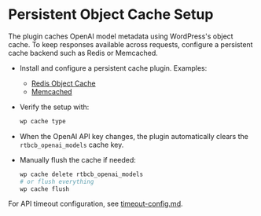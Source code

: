 # Persistent Object Cache Setup

The plugin caches OpenAI model metadata using WordPress's object cache.
To keep responses available across requests, configure a persistent cache
backend such as Redis or Memcached.

- Install and configure a persistent cache plugin. Examples:
    - [Redis Object Cache](https://github.com/rhubarbgroup/redis-cache)
    - [Memcached](https://github.com/php-memcached-dev/php-memcached)
- Verify the setup with:

    ```bash
    wp cache type
    ```

- When the OpenAI API key changes, the plugin automatically clears the
  `rtbcb_openai_models` cache key.
- Manually flush the cache if needed:

    ```bash
    wp cache delete rtbcb_openai_models
    # or flush everything
    wp cache flush
    ```

For API timeout configuration, see [timeout-config.md](timeout-config.md).
